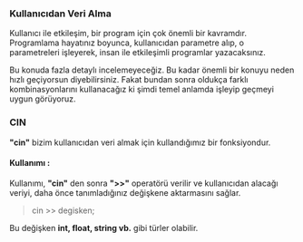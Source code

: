 ### Kullanıcıdan Veri Alma
Kullanıcı ile etkileşim, bir program için çok önemli bir kavramdır. Programlama hayatınız boyunca, kullanıcıdan parametre alıp, o parametreleri işleyerek, insan ile etkileşimli programlar yazacaksınız.

Bu konuda fazla detaylı incelemeyeceğiz. Bu kadar önemli bir konuyu neden hızlı geçiyorsun diyebilirsiniz. Fakat bundan sonra oldukça farklı kombinasyonlarını kullanacağız ki şimdi temel anlamda işleyip geçmeyi uygun görüyoruz.

### **CIN**
**"cin"** bizim kullanıcıdan veri almak için kullandığımız bir fonksiyondur.

#### Kullanımı :
Kullanımı, **"cin"** den sonra **">>"** operatörü verilir ve kullanıcıdan alacağı veriyi, daha önce tanımladığınız değişkene aktarmasını sağlar.

> cin >> degisken;

Bu değişken **int, float, string vb.** gibi türler olabilir. 
